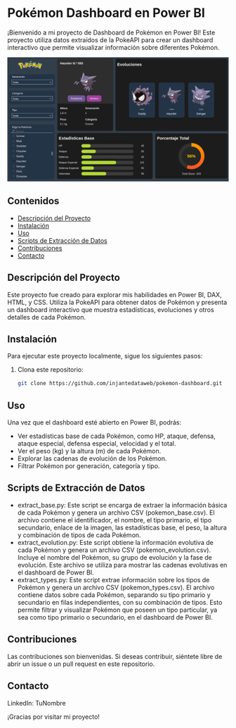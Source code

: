 # Pokémon Dashboard en Power BI

¡Bienvenido a mi proyecto de Dashboard de Pokémon en Power BI! Este proyecto utiliza datos extraídos de la PokeAPI para crear un dashboard interactivo que permite visualizar información sobre diferentes Pokémon.

![Captura de Pantalla del Dashboard](images/dashboard.png)

## Contenidos

- [Descripción del Proyecto](#descripción-del-proyecto)
- [Instalación](#instalación)
- [Uso](#uso)
- [Scripts de Extracción de Datos](#scripts-de-extracción-de-datos)
- [Contribuciones](#contribuciones)
- [Contacto](#contacto)

## Descripción del Proyecto

Este proyecto fue creado para explorar mis habilidades en Power BI, DAX, HTML, y CSS. Utiliza la PokeAPI para obtener datos de Pokémon y presenta un dashboard interactivo que muestra estadísticas, evoluciones y otros detalles de cada Pokémon.

## Instalación

Para ejecutar este proyecto localmente, sigue los siguientes pasos:

1. Clona este repositorio:
   
   ```bash
   git clone https://github.com/injantedataweb/pokemon-dashboard.git
   
## Uso

Una vez que el dashboard esté abierto en Power BI, podrás:
- Ver estadísticas base de cada Pokémon, como HP, ataque, defensa, ataque especial, defensa especial, velocidad y el total.
- Ver el peso (kg) y la altura (m) de cada Pokémon.
- Explorar las cadenas de evolución de los Pokémon.
- Filtrar Pokémon por generación, categoría y tipo.

## Scripts de Extracción de Datos

- extract_base.py: Este script se encarga de extraer la información básica de cada Pokémon y genera un archivo CSV (pokemon_base.csv). El archivo contiene el identificador, el nombre, el tipo primario, el tipo secundario, enlace de la imagen, las estadísticas base, el peso, la altura y combinación de tipos de cada Pokémon.
- extract_evolution.py: Este script obtiene la información evolutiva de cada Pokémon y genera un archivo CSV (pokemon_evolution.csv). Incluye el nombre del Pokémon, su grupo de evolución y la fase de evolución. Este archivo se utiliza para mostrar las cadenas evolutivas en el dashboard de Power BI.
- extract_types.py: Este script extrae información sobre los tipos de Pokémon y genera un archivo CSV (pokemon_types.csv). El archivo contiene datos sobre cada Pokémon, separando su tipo primario y secundario en filas independientes, con su combinación de tipos. Esto permite filtrar y visualizar Pokémon que poseen un tipo particular, ya sea como tipo primario o secundario, en el dashboard de Power BI.

## Contribuciones

Las contribuciones son bienvenidas. Si deseas contribuir, siéntete libre de abrir un issue o un pull request en este repositorio.

## Contacto

LinkedIn: TuNombre

¡Gracias por visitar mi proyecto!
